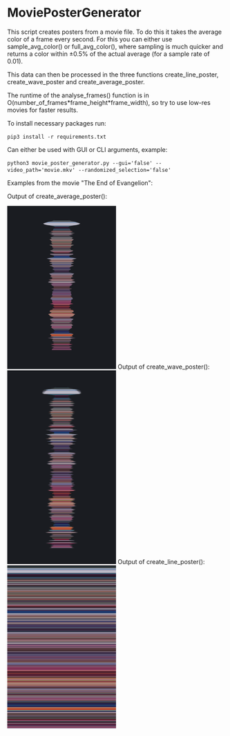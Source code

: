 # MoviePosterGenerator

This script creates posters from a movie file. To do this it takes the average color of a frame every second. For this you can either use sample_avg_color() or full_avg_color(), where sampling is much quicker and returns a color within ±0.5% of the actual average (for a sample rate of 0.01).

This data can then be processed in the three functions create_line_poster, create_wave_poster and create_average_poster.

The runtime of the analyse_frames() function is in O(number_of_frames\*frame_height\*frame_width), so try to use low-res movies for faster results.

To install necessary packages run:

```
pip3 install -r requirements.txt
```
Can either be used with GUI or CLI arguments, example:

```
python3 movie_poster_generator.py --gui='false' --video_path='movie.mkv' --randomized_selection='false'
```

Examples from the movie "The End of Evangelion":

Output of create_average_poster():

<img src="/Examples/average.png" width="50%" height="50%">
Output of create_wave_poster():

<img src="/Examples/wave.png" width="50%" height="50%">
Output of create_line_poster():

<img src="/Examples/barcode.png" width="50%" height="50%">
